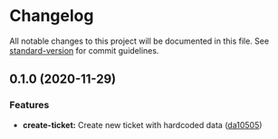 # Changelog

All notable changes to this project will be documented in this file. See [standard-version](https://github.com/conventional-changelog/standard-version) for commit guidelines.

## 0.1.0 (2020-11-29)


### Features

* **create-ticket:** Create new ticket with hardcoded data ([da10505](https://github.com/mokkapps/changelog-generator-demo/commits/da1050513d630c3a6758bab59dc84a94d57300f2))
